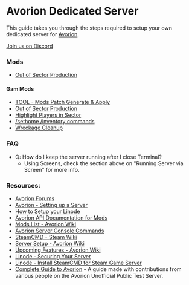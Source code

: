 # Avorion Dedicated Server

This guide takes you through the steps required to setup your own dedicated server for [Avorion](http://store.steampowered.com/app/445220/).


[Join us on Discord](https://discord.gg/WafqdAH)


### Mods

- [Out of Sector Production](http://www.avorion.net/forum/index.php/topic,1322.0.html)


#### Gam Mods


- [TOOL - Mods Patch Generate & Apply](http://www.avorion.net/forum/index.php/topic,1304.0.html)
- [Out of Sector Production](http://www.avorion.net/forum/index.php/topic,1322.0.html)
- [Highlight Players in Sector](http://www.avorion.net/forum/index.php/topic,1286.0.html)
- [/sethome /inventory commands](http://www.avorion.net/forum/index.php/topic,830.0.html)
- [Wreckage Cleanup](http://www.avorion.net/forum/index.php/topic,1034.msg4628.html#msg4628)


### FAQ

* Q: How do I keep the server running after I close Terminal?
	* Using Screens, check the section above on "Running Server via Screen" for more info.


### Resources:

- [Avorion Forums](http://www.avorion.net/forum/index.php)
- [Avorion - Setting up a Server](http://avorion.gamepedia.com/Setting_up_a_server)
- [How to Setup your Linode](http://feross.org/how-to-setup-your-linode/)
- [Avorion API Documentation for Mods](http://stonelegion.com/Avorion/Documentation/)
- [Mods List - Avorion Wiki](http://www.avorion.net/forum/index.php/topic,1100.0.html)
- [Avorion Server Console Commands](http://steamcommunity.com/app/445220/discussions/4/135508031950687754/)
- [SteamCMD - Steam Wiki](https://developer.valvesoftware.com/wiki/SteamCMD)
- [Server Setup - Avorion Wiki](http://wiki.avorion.net/index.php?title=Setting_up_a_server)
- [Upcoming Features - Avorion Wiki](http://wiki.avorion.net/index.php?title=Upcoming_Features)
- [Linode - Securing Your Server](https://www.linode.com/docs/security/securing-your-server)
- [Linode - Install SteamCMD for Steam Game Server](https://www.linode.com/docs/applications/game-servers/install-steamcmd-for-a-steam-game-server)
- [Complete Guide to Avorion](http://steamcommunity.com/sharedfiles/filedetails/?id=850693471) - A guide made with contributions from various people on the Avorion Unofficial Public Test Server.


